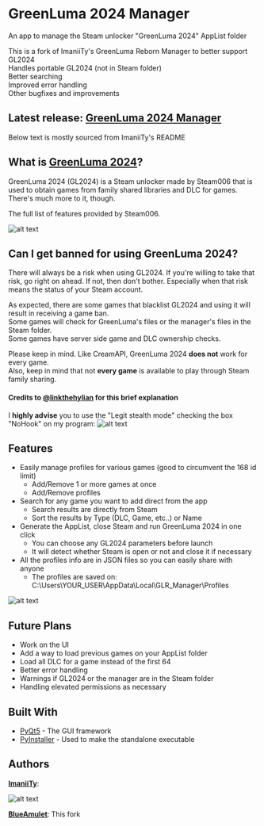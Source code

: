 # GreenLuma 2024 Manager
An app to manage the Steam unlocker "GreenLuma 2024" AppList folder

This is a fork of ImaniiTy's GreenLuma Reborn Manager to better support GL2024  
Handles portable GL2024 (not in Steam folder)  
Better searching  
Improved error handling  
Other bugfixes and improvements

## Latest release: **[GreenLuma 2024 Manager](https://github.com/BlueAmulet/GreenLuma-2024-Manager/releases/latest)**
Below text is mostly sourced from ImaniiTy's README

## What is [GreenLuma 2024](https://cs.rin.ru/forum/viewtopic.php?f=29&t=103709)?
GreenLuma 2024 (GL2024) is a Steam unlocker made by Steam006 that is used to obtain games from family shared libraries and DLC for games. There's much more to it, though.

The full list of features provided by Steam006.

![alt text](https://i.imgur.com/D18pz0f.png)

## Can I get banned for using GreenLuma 2024?
There will always be a risk when using GL2024. If you're willing to take that risk, go right on ahead. If not, then don't bother. Especially when that risk means the status of your Steam account.

As expected, there are some games that blacklist GL2024 and using it will result in receiving a game ban.  
Some games will check for GreenLuma's files or the manager's files in the Steam folder.  
Some games have server side game and DLC ownership checks.

Please keep in mind. Like CreamAPI, GreenLuma 2024 **does not** work for every game.  
Also, keep in mind that not **every game** is available to play through Steam family sharing.

#### Credits to [@linkthehylian](https://github.com/linkthehylian) for this brief explanation

I **highly advise** you to use the "Legit stealth mode" checking the box "NoHook" on my program:
![alt text](https://i.imgur.com/xpAXU1b.png)

## Features
  * Easily manage profiles for various games (good to circumvent the 168 id limit)
    * Add/Remove 1 or more games at once
    * Add/Remove profiles
  * Search for any game you want to add direct from the app
    * Search results are directly from Steam
    * Sort the results by Type (DLC, Game, etc..) or Name
  * Generate the AppList, close Steam and run GreenLuma 2024 in one click
    * You can choose any GL2024 parameters before launch
    * It will detect whether Steam is open or not and close it if necessary
  * All the profiles info are in JSON files so you can easily share with anyone
    * The profiles are saved on: C:\Users\YOUR_USER\AppData\Local\GLR_Manager\Profiles

![alt text](https://i.imgur.com/B8nDYm3.png)

## Future Plans
* Work on the UI
* Add a way to load previous games on your AppList folder
* Load all DLC for a game instead of the first 64
* Better error handling
* Warnings if GL2024 or the manager are in the Steam folder
* Handling elevated permissions as necessary

## Built With
* [PyQt5](https://www.riverbankcomputing.com/software/pyqt/intro) - The GUI framework
* [PyInstaller](https://pyinstaller.readthedocs.io/en/stable/index.html) - Used to make the standalone executable

## Authors
[**ImaniiTy**](https://github.com/ImaniiTy):

![alt text](https://i.imgur.com/zmS7oBs.gif)

[**BlueAmulet**](https://github.com/BlueAmulet): This fork